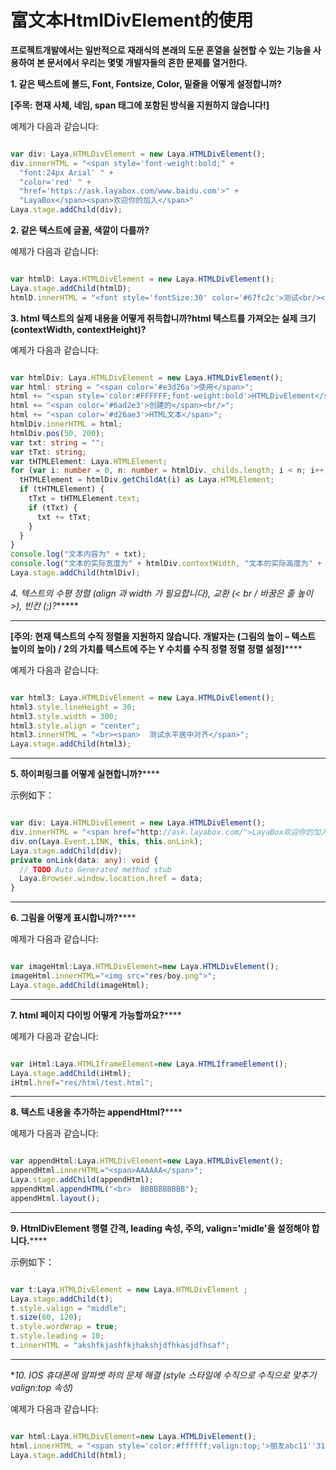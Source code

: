 # 富文本HtmlDivElement的使用

**프로젝트개발에서는 일반적으로 재래식의 본래의 도문 혼열을 실현할 수 있는 기능을 사용하여 본 문서에서 우리는 몇몇 개발자들의 흔한 문제를 열거한다.**

**1. 같은 텍스트에 볼드, Font, Fontsize, Color, 밑줄을 어떻게 설정합니까?**

**[주목: 현재 사체, 네임, span 태그에 포함된 방식을 지원하지 않습니다!]**

예제가 다음과 같습니다:


```typescript

var div: Laya.HTMLDivElement = new Laya.HTMLDivElement();
div.innerHTML = "<span style='font-weight:bold;" +
  "font:24px Arial' " +
  "color='red' " +
  "href='https://ask.layabox.com/www.baidu.com'>" +
  "LayaBox</span><span>欢迎你的加入</span>"
Laya.stage.addChild(div);
```


**2. 같은 텍스트에 글꼴, 색깔이 다를까?**

예제가 다음과 같습니다:


```typescript

var htmlD: Laya.HTMLDivElement = new Laya.HTMLDivElement();
Laya.stage.addChild(htmlD);
htmlD.innerHTML = "<font style='fontSize:30' color='#67fc2c'>测试<br/></font><font style='fontSize:20'>html组件<br/></font>";
```


**3. html 텍스트의 실제 내용을 어떻게 취득합니까?html 텍스트를 가져오는 실제 크기 (contextWidth, contextHeight)?**

예제가 다음과 같습니다:


```typescript

var htmlDiv: Laya.HTMLDivElement = new Laya.HTMLDivElement();
var html: string = "<span color='#e3d26a'>使用</span>";
html += "<span style='color:#FFFFFF;font-weight:bold'>HTMLDivElement</span>";
html += "<span color='#6ad2e3'>创建的</span><br/>";
html += "<span color='#d26ae3'>HTML文本</span>";
htmlDiv.innerHTML = html;
htmlDiv.pos(50, 200);
var txt: string = "";
var tTxt: string;
var tHTMLElement: Laya.HTMLElement;
for (var i: number = 0, n: number = htmlDiv._childs.length; i < n; i++) {
  tHTMLElement = htmlDiv.getChildAt(i) as Laya.HTMLElement;
  if (tHTMLElement) {
    tTxt = tHTMLElement.text;
    if (tTxt) {
      txt += tTxt;
    }
  }
}
console.log("文本内容为" + txt);
console.log("文本的实际宽度为" + htmlDiv.contextWidth, "文本的实际高度为" + htmlDiv.contextHeight)
Laya.stage.addChild(htmlDiv);
```


*4. 텍스트의 수평 정렬 (align 과 width 가 필요합니다), 교환 (< br / 바꿈은 줄 높이 >), 빈칸 (;)?******
****
**[주의: 현재 텍스트의 수직 정렬을 지원하지 않습니다. 개발자는 (그림의 높이 – 텍스트 높이의 높이) / 2의 가치를 텍스트에 주는 Y 수치를 수직 정렬 정렬 정렬 설정]******

예제가 다음과 같습니다:


```typescript

var html3: Laya.HTMLDivElement = new Laya.HTMLDivElement();
html3.style.lineHeight = 30;
html3.style.width = 300;
html3.style.align = "center";
html3.innerHTML = "<br><span>  测试水平居中对齐</span>";
Laya.stage.addChild(html3);
```
****

**5. 하이퍼링크를 어떻게 실현합니까?******


示例如下：


```typescript

var div: Laya.HTMLDivElement = new Laya.HTMLDivElement();
div.innerHTML = "<span href="http://ask.layabox.com/">LayaBox欢迎你的加入！</span>";
div.on(Laya.Event.LINK, this, this.onLink);
Laya.stage.addChild(div);
private onLink(data: any): void {
  // TODO Auto Generated method stub
  Laya.Browser.window.location.href = data;
}
```
****

**6. 그림을 어떻게 표시합니까?******

예제가 다음과 같습니다:


```typescript

var imageHtml:Laya.HTMLDivElement=new Laya.HTMLDivElement();
imageHtml.innerHTML="<img src="res/boy.png">";
Laya.stage.addChild(imageHtml);
```
****

**7. html 페이지 다이빙 어떻게 가능할까요?******

예제가 다음과 같습니다:


```typescript

var iHtml:Laya.HTMLIframeElement=new Laya.HTMLIframeElement();
Laya.stage.addChild(iHtml);
iHtml.href="res/html/test.html";
```
****

**8. 텍스트 내용을 추가하는 appendHtml?******

예제가 다음과 같습니다:


```typescript

var appendHtml:Laya.HTMLDivElement=new Laya.HTMLDivElement();
appendHtml.innerHTML="<span>AAAAAA</span>";
Laya.stage.addChild(appendHtml);
appendHtml.appendHTML("<br>  BBBBBBBBBB");
appendHtml.layout();
```
****

**9. HtmlDivElement 행렬 간격, leading 속성, 주의, valign='midle'을 설정해야 합니다.******


示例如下：


```typescript

var t:Laya.HTMLDivElement = new Laya.HTMLDivElement ;
Laya.stage.addChild(t);
t.style.valign = "middle";
t.size(60, 120);
t.style.wordWrap = true;
t.style.leading = 10;
t.innerHTML = "akshfkjashfkjhakshjdfhkasjdfhsaf";
```
****

**10. IOS 휴대폰에 알파벳 하의 문제 해결 (style 스타일에 수직으로 수직으로 맞추기 valign:top 속성)*

예제가 다음과 같습니다:


```typescript

var html:Laya.HTMLDivElement=new Laya.HTMLDivElement();
html.innerHTML = "<span style='color:#ffffff;valign:top;'>朋友abc11''31ABC朋友</span><span href='http://www.baidu.com' target='_blank'>百度</span>";
Laya.stage.addChild(html);
```


